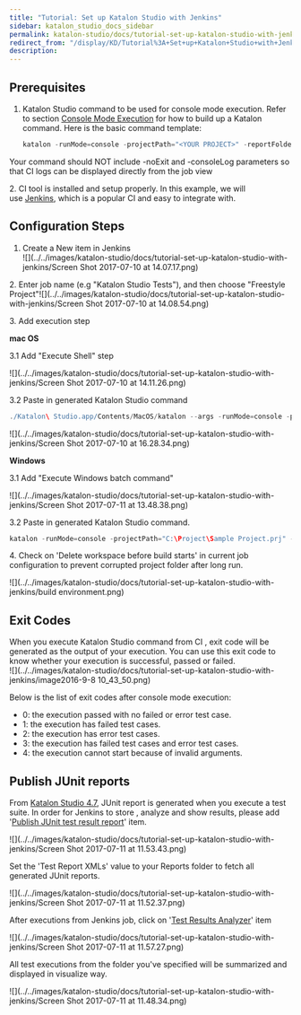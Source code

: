 ```yaml
---
title: "Tutorial: Set up Katalon Studio with Jenkins" 
sidebar: katalon_studio_docs_sidebar
permalink: katalon-studio/docs/tutorial-set-up-katalon-studio-with-jenkins.html 
redirect_from: "/display/KD/Tutorial%3A+Set+up+Katalon+Studio+with+Jenkins" 
description: 
---
```

Prerequisites
-------------

1.  Katalon Studio command to be used for console mode execution. Refer to section [Console Mode Execution](/display/KD/Console+Mode+Execution) for how to build up a Katalon command. Here is the basic command template:
    
    ```groovy
    katalon -runMode=console -projectPath="<YOUR PROJECT>" -reportFolder="Reports" -reportFileName="report" -retry=0 -testSuitePath=<YOUR TEST SUITE PATH> -browserType="Chrome"
    ```
    

Your command should NOT include -noExit and -consoleLog parameters so that CI logs can be displayed directly from the job view

2\. CI tool is installed and setup properly. In this example, we will use [Jenkins](https://jenkins.io/), which is a popular CI and easy to integrate with.

Configuration Steps
-------------------

1.  Create a New item in Jenkins  
    ![](../../images/katalon-studio/docs/tutorial-set-up-katalon-studio-with-jenkins/Screen Shot 2017-07-10 at 14.07.17.png)

2\. Enter job name (e.g "Katalon Studio Tests"), and then choose "Freestyle Project"![](../../images/katalon-studio/docs/tutorial-set-up-katalon-studio-with-jenkins/Screen Shot 2017-07-10 at 14.08.54.png)

3\. Add execution step

**mac OS**

3.1 Add "Execute Shell" step

![](../../images/katalon-studio/docs/tutorial-set-up-katalon-studio-with-jenkins/Screen Shot 2017-07-10 at 14.11.26.png)

3.2 Paste in generated Katalon Studio command

```groovy
./Katalon\ Studio.app/Contents/MacOS/katalon --args -runMode=console -projectPath="/Users/admin/Katalon Studio/Samples/Sample Project.prj" -reportFolder="Reports" -reportFileName="report" -retry=0 -testSuitePath="Test Suites/TS_RegressionTest" -browserType="Chrome"
```

![](../../images/katalon-studio/docs/tutorial-set-up-katalon-studio-with-jenkins/Screen Shot 2017-07-10 at 16.28.34.png)

**Windows**

3.1 Add "Execute Windows batch command"

![](../../images/katalon-studio/docs/tutorial-set-up-katalon-studio-with-jenkins/Screen Shot 2017-07-11 at 13.48.38.png)

3.2 Paste in generated Katalon Studio command.

```groovy
katalon -runMode=console -projectPath="C:\Project\Sample Project.prj" -reportFolder="Reports" -reportFileName="report" -retry=0 -testSuitePath="Test Suites/TS_RegressionTest" -browserType="Chrome"
```

4\. Check on 'Delete workspace before build starts' in current job configuration to prevent corrupted project folder after long run.

![](../../images/katalon-studio/docs/tutorial-set-up-katalon-studio-with-jenkins/build environment.png)

Exit Codes
----------

When you execute Katalon Studio command from CI , exit code will be generated as the output of your execution. You can use this exit code to know whether your execution is successful, passed or failed.  
![](../../images/katalon-studio/docs/tutorial-set-up-katalon-studio-with-jenkins/image2016-9-8 10_43_50.png)

Below is the list of exit codes after console mode execution:

*   0: the execution passed with no failed or error test case.
*   1: the execution has failed test cases.
*   2: the execution has error test cases.
*   3: the execution has failed test cases and error test cases.
*   4: the execution cannot start because of invalid arguments.

Publish JUnit reports
---------------------

From [Katalon Studio 4.7](https://docs.katalon.com/display/KD/Version+4.7), JUnit report is generated when you execute a test suite. In order for Jenkins to store , analyze and show results, please add '[Publish JUnit test result report](https://wiki.jenkins.io/display/JENKINS/JUnit+Plugin)' item.

![](../../images/katalon-studio/docs/tutorial-set-up-katalon-studio-with-jenkins/Screen Shot 2017-07-11 at 11.53.43.png)  

Set the 'Test Report XMLs' value to your Reports folder to fetch all generated JUnit reports.

![](../../images/katalon-studio/docs/tutorial-set-up-katalon-studio-with-jenkins/Screen Shot 2017-07-11 at 11.52.37.png)  

After executions from Jenkins job, click on '[Test Results Analyzer](https://wiki.jenkins.io/display/JENKINS/Test+Results+Analyzer+Plugin)' item

![](../../images/katalon-studio/docs/tutorial-set-up-katalon-studio-with-jenkins/Screen Shot 2017-07-11 at 11.57.27.png)

All test executions from the folder you've specified will be summarized and displayed in visualize way.

![](../../images/katalon-studio/docs/tutorial-set-up-katalon-studio-with-jenkins/Screen Shot 2017-07-11 at 11.48.34.png)
